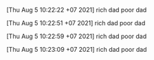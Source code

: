 [Thu Aug  5 10:22:22 +07 2021] rich dad poor dad 

[Thu Aug  5 10:22:51 +07 2021] rich dad poor dad 

[Thu Aug  5 10:22:59 +07 2021] rich dad poor dad 

[Thu Aug  5 10:23:09 +07 2021] rich dad poor dad 
